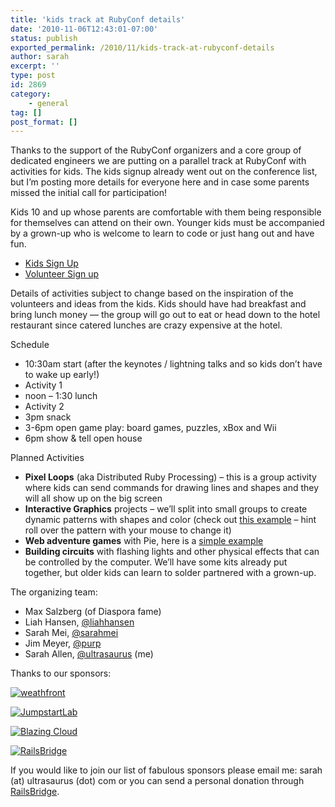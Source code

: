 ```yaml
---
title: 'kids track at RubyConf details'
date: '2010-11-06T12:43:01-07:00'
status: publish
exported_permalink: /2010/11/kids-track-at-rubyconf-details
author: sarah
excerpt: ''
type: post
id: 2869
category:
    - general
tag: []
post_format: []
---
```

Thanks to the support of the RubyConf organizers and a core group of dedicated engineers we are putting on a parallel track at RubyConf with activities for kids. The kids signup already went out on the conference list, but I’m posting more details for everyone here and in case some parents missed the initial call for participation!

Kids 10 and up whose parents are comfortable with them being responsible for themselves can attend on their own. Younger kids must be accompanied by a grown-up who is welcome to learn to code or just hang out and have fun.

- [Kids Sign Up](https://spreadsheets.google.com/viewform?hl=en&formkey=dEczUUY1XzBmaWJNQ1lURXlJTlJCQVE6MQ#gid=0)
- [Volunteer Sign up](https://spreadsheets.google.com/viewform?formkey=dGtHblAzSWFKbUtfM1BYYWljWnF0Umc6MQ)

Details of activities subject to change based on the inspiration of the volunteers and ideas from the kids. Kids should have had breakfast and bring lunch money — the group will go out to eat or head down to the hotel restaurant since catered lunches are crazy expensive at the hotel.

Schedule

- 10:30am start (after the keynotes / lightning talks and so kids don’t have to wake up early!)
- Activity 1
- noon – 1:30 lunch
- Activity 2
- 3pm snack
- 3-6pm open game play: board games, puzzles, xBox and Wii
- 6pm show &amp; tell open house

Planned Activities

- **Pixel Loops** (aka Distributed Ruby Processing) – this is a group activity where kids can send commands for drawing lines and shapes and they will all show up on the big screen
- **Interactive Graphics** projects – we’ll split into small groups to create dynamic patterns with shapes and color (check out [this example](https://www.ultrasaurus.com/sarahblog/notes/processing/bounce_points3/index.html) – hint roll over the pattern with your mouse to change it)
- **Web adventure games** with Pie, here is a [simple example](http://pie-bakery.heroku.com/play/1/start)
- **Building circuits** with flashing lights and other physical effects that can be controlled by the computer. We’ll have some kits already put together, but older kids can learn to solder partnered with a grown-up.

The organizing team:

- Max Salzberg (of Diaspora fame)
- Liah Hansen, [@liahhansen](http://twitter.com/liahhansen)
- Sarah Mei, [@sarahmei](http://twitter.com/sarahmei)
- Jim Meyer, [@purp](http://twitter.com/purp)
- Sarah Allen, [@ultrasaurus](http://twitter.com/ultrasaurus) (me)

Thanks to our sponsors:

[![weathfront](http://img.skitch.com/20101113-3ra6e3cq26cpubafmi1ti51tu.png "weathfront")](https://www.wealthfront.com/)

[![](http://img.skitch.com/20101107-dyg866w72rtx1r76khk86r3i2y.jpg "JumpstartLab")](http://jumpstartlab.com/)

[![](http://blazingcloud.net/wp-content/themes/sandbox/assets/header/blazing_cloud_logo.png "Blazing Cloud")](http://blazingcloud.net)

[![](http://img.skitch.com/20101107-nsedseah4xjxibg5m5ij2mueyb.jpg "RailsBridge")](http://railsbridge.org)

If you would like to join our list of fabulous sponsors please email me: sarah (at) ultrasaurus (dot) com or you can send a personal donation through [RailsBridge](http://railsbridge.org).